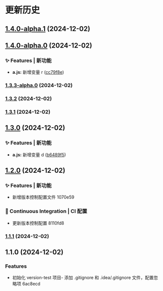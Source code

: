 # 更新历史 


## [1.4.0-alpha.1](https://github.com/spark-hou/version-test/compare/v1.4.0-alpha.0...v1.4.0-alpha.1) (2024-12-02)

## [1.4.0-alpha.0](https://github.com/spark-hou/version-test/compare/v1.3.3-alpha.0...v1.4.0-alpha.0) (2024-12-02)


### ✨ Features | 新功能

* **a.js:** 新增变量 r ([cc79f8e](https://github.com/spark-hou/version-test/commit/cc79f8e05e58f87b5ffc6eeaa63fb68c2ad6821f))

### [1.3.3-alpha.0](https://github.com/spark-hou/version-test/compare/v1.3.2...v1.3.3-alpha.0) (2024-12-02)

### [1.3.2](https://github.com/spark-hou/version-test/compare/v1.3.1...v1.3.2) (2024-12-02)

### [1.3.1](https://github.com/spark-hou/version-test/compare/v1.3.0...v1.3.1) (2024-12-02)

## [1.3.0](https://github.com/spark-hou/version-test/compare/v1.2.0...v1.3.0) (2024-12-02)


### ✨ Features | 新功能

* **a.js:** 新增变量 d ([b6489f5](https://github.com/spark-hou/version-test/commit/b6489f50eb711761d39313249eb27f927f812679))

## [1.2.0](///compare/v1.1.1...v1.2.0) (2024-12-02)


### ✨ Features | 新功能

* 新增版本控制配置文件 1070e59


### 🔧 Continuous Integration | CI 配置

* 更新版本控制配置 8110fd8

### [1.1.1](///compare/v1.1.0...v1.1.1) (2024-12-02)

## 1.1.0 (2024-12-02)


### Features

* 初始化 version-test 项目- 添加 .gitignore 和 .idea/.gitignore 文件，配置忽略项 6ac8ecd
